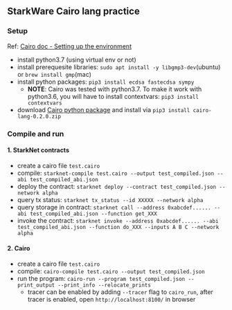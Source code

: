 ## StarkWare Cairo lang practice

### Setup
Ref: [Cairo doc - Setting up the environment](https://www.cairo-lang.org/docs/quickstart.html)

- install python3.7 (using virtual env or not)
- install prerequesite libraries: `sudo apt install -y libgmp3-dev`(ubuntu) or `brew install gmp`(mac)
- install python packages: `pip3 install ecdsa fastecdsa sympy`
    - **NOTE**: Cairo was tested with python3.7. To make it work with python3.6, you will have to install contextvars: `pip3 install contextvars`
- download [Cairo python package](https://github.com/starkware-libs/cairo-lang/releases/tag/v0.2.0) and install via `pip3 install cairo-lang-0.2.0.zip`

### Compile and run

#### 1. StarkNet contracts
- create a cairo file `test.cairo`
- compile: `starknet-compile test.cairo --output test_compiled.json --abi test_compiled_abi.json`
- deploy the contract: `starknet deploy --contract test_compiled.json --network alpha`
- query tx status: `starknet tx_status --id XXXXX --network alpha`
- query storage in contract: `starknet call --address 0xabcdef...... --abi test_compiled_abi.json --function get_XXX`
- invoke the contract: `starknet invoke --address 0xabcdef...... --abi test_compiled_abi.json --function do_XXX --inputs A B C --network alpha`

#### 2. Cairo
- create a cairo file `test.cairo`
- compile: `cairo-compile test.cairo --output test_compiled.json`
- run the program: `cairo-run --program test_compiled.json --print_output --print_info --relocate_prints`
    - tracer can be enabled by adding `--tracer` flag to `cairo_run`, after tracer is enabled, open `http://localhost:8100/` in browser